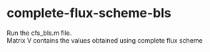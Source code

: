 # complete-flux-scheme-bls

Run the cfs_bls.m file.  
Matrix V contains the values obtained using complete flux scheme


